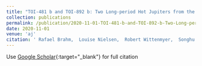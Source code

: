 ```yaml
---
title: "TOI-481 b and TOI-892 b: Two Long-period Hot Jupiters from the Transiting Exoplanet Survey Satellite"
collection: publications
permalink: /publication/2020-11-01-TOI-481-b-and-TOI-892-b-Two-Long-period-Hot-Jupiters-from-the-Transiting-Exoplanet-Survey-Satellite
date: 2020-11-01
venue: 'aj'
citation: ' Rafael Brahm,  Louise Nielsen,  Robert Wittenmyer,  Songhu Wang,  Joseph Rodriguez,  Néstor Espinoza,  Matías Jones,  Andrés Jordán,  Thomas Henning,  Melissa Hobson,  Diana Kossakowski,  Felipe Rojas,  Paula Sarkis,  Martin Schlecker,  Trifon Trifonov,  Sahar Shahaf,  George Ricker,  Roland Vanderspek,  David Latham,  Sara Seager,  Joshua Winn,  Jon Jenkins,  Brett Addison,  Gáspár Bakos,  Waqas Bhatti,  Daniel Bayliss,  Perry Berlind,  Allyson Bieryla,  Francois Bouchy,  Brendan Bowler,  César Briceño,  Timothy Brown,  Edward Bryant,  Douglas Caldwell,  David Charbonneau,  Karen Collins,  Allen Davis,  Gilbert Esquerdo,  Benjamin Fulton,  Natalia Guerrero,  Christopher Henze,  Aleisha Hogan,  Jonathan Horner,  Chelsea Huang,  Jonathan Irwin,  Stephen Kane,  John Kielkopf,  Andrew Mann,  Tsevi Mazeh,  James McCormac,  Curtis McCully,  Matthew Mengel,  Ismael Mireles,  Jack Okumura,  Peter Plavchan,  Samuel Quinn,  Markus Rabus,  Sophie Saesen,  Joshua Schlieder,  Damien Segransan,  Bernie Shiao,  Avi Shporer,  Robert Siverd,  Keivan Stassun,  Vincent Suc,  Thiam-Guan Tan,  Pascal Torres,  Chris Tinney,  Stephane Udry,  Leonardo Vanzi,  Michael Vezie,  Jose Vines,  Maja Vuckovic,  Duncan Wright,  Daniel Yahalomi,  Abner Zapata,  Hui Zhang,  Carl Ziegler, &quot;TOI-481 b and TOI-892 b: Two Long-period Hot Jupiters from the Transiting Exoplanet Survey Satellite.&quot; aj, 2020.'
---
```

Use [Google Scholar](https://scholar.google.com/scholar?q=TOI+481+b+and+TOI+892+b:+Two+Long+period+Hot+Jupiters+from+the+Transiting+Exoplanet+Survey+Satellite){:target="_blank"} for full citation